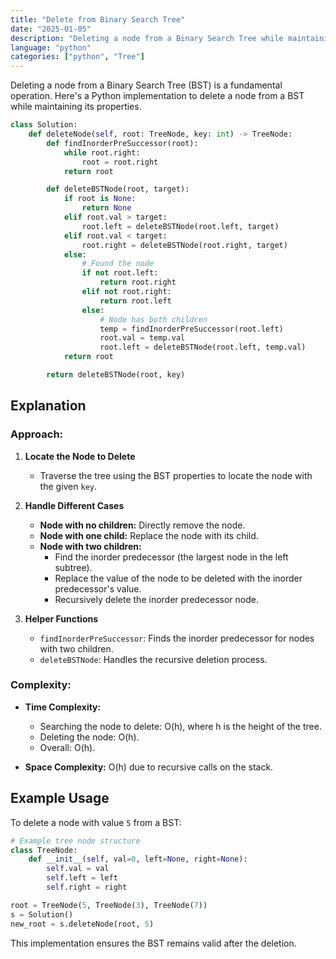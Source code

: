 ```yaml
---
title: "Delete from Binary Search Tree"
date: "2025-01-05"
description: "Deleting a node from a Binary Search Tree while maintaining its properties"
language: "python"
categories: ["python", "Tree"]
---
```


Deleting a node from a Binary Search Tree (BST) is a fundamental operation. Here's a Python implementation to delete a node from a BST while maintaining its properties.

```python
class Solution:
    def deleteNode(self, root: TreeNode, key: int) -> TreeNode:
        def findInorderPreSuccessor(root):
            while root.right:
                root = root.right
            return root

        def deleteBSTNode(root, target):
            if root is None:
                return None
            elif root.val > target:
                root.left = deleteBSTNode(root.left, target)
            elif root.val < target:
                root.right = deleteBSTNode(root.right, target)
            else:
                # Found the node
                if not root.left:
                    return root.right
                elif not root.right:
                    return root.left
                else:
                    # Node has both children
                    temp = findInorderPreSuccessor(root.left)
                    root.val = temp.val
                    root.left = deleteBSTNode(root.left, temp.val)
            return root

        return deleteBSTNode(root, key)
```

## Explanation

### Approach:

1. **Locate the Node to Delete**

   - Traverse the tree using the BST properties to locate the node with the given `key`.

2. **Handle Different Cases**

   - **Node with no children:** Directly remove the node.
   - **Node with one child:** Replace the node with its child.
   - **Node with two children:**
     - Find the inorder predecessor (the largest node in the left subtree).
     - Replace the value of the node to be deleted with the inorder predecessor's value.
     - Recursively delete the inorder predecessor node.

3. **Helper Functions**
   - `findInorderPreSuccessor`: Finds the inorder predecessor for nodes with two children.
   - `deleteBSTNode`: Handles the recursive deletion process.

### Complexity:

- **Time Complexity:**

  - Searching the node to delete: O(h), where h is the height of the tree.
  - Deleting the node: O(h).
  - Overall: O(h).

- **Space Complexity:** O(h) due to recursive calls on the stack.

## Example Usage

To delete a node with value `5` from a BST:

```python
# Example tree node structure
class TreeNode:
    def __init__(self, val=0, left=None, right=None):
        self.val = val
        self.left = left
        self.right = right

root = TreeNode(5, TreeNode(3), TreeNode(7))
s = Solution()
new_root = s.deleteNode(root, 5)
```

This implementation ensures the BST remains valid after the deletion.
